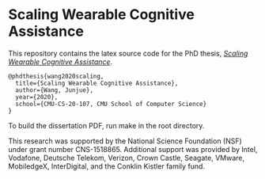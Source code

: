 # Scaling Wearable Cognitive Assistance

This repository contains the latex source code for the PhD thesis, 
[*Scaling Wearable Cognitive Assistance*](https://junjuew.github.io/assets/thesis.pdf).

```
@phdthesis{wang2020scaling,
  title={Scaling Wearable Cognitive Assistance},
  author={Wang, Junjue},
  year={2020},
  school={CMU-CS-20-107, CMU School of Computer Science}
}
```

To build the dissertation PDF, run make in the root directory.

This research was supported by the National Science Foundation (NSF) under grant number CNS-1518865. 
Additional support was provided by Intel, Vodafone, Deutsche Telekom, Verizon, Crown Castle, Seagate, VMware, 
MobiledgeX, InterDigital, and the Conklin Kistler family fund.
